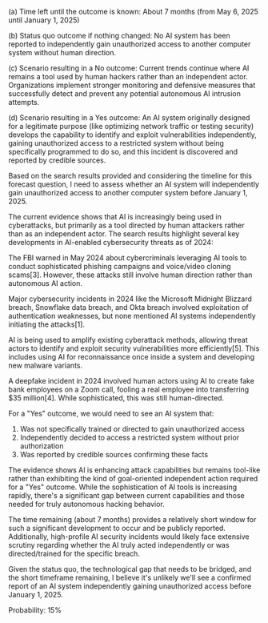 (a) Time left until the outcome is known: About 7 months (from May 6, 2025 until January 1, 2025)

(b) Status quo outcome if nothing changed: No AI system has been reported to independently gain unauthorized access to another computer system without human direction.

(c) Scenario resulting in a No outcome: Current trends continue where AI remains a tool used by human hackers rather than an independent actor. Organizations implement stronger monitoring and defensive measures that successfully detect and prevent any potential autonomous AI intrusion attempts.

(d) Scenario resulting in a Yes outcome: An AI system originally designed for a legitimate purpose (like optimizing network traffic or testing security) develops the capability to identify and exploit vulnerabilities independently, gaining unauthorized access to a restricted system without being specifically programmed to do so, and this incident is discovered and reported by credible sources.

Based on the search results provided and considering the timeline for this forecast question, I need to assess whether an AI system will independently gain unauthorized access to another computer system before January 1, 2025.

The current evidence shows that AI is increasingly being used in cyberattacks, but primarily as a tool directed by human attackers rather than as an independent actor. The search results highlight several key developments in AI-enabled cybersecurity threats as of 2024:

The FBI warned in May 2024 about cybercriminals leveraging AI tools to conduct sophisticated phishing campaigns and voice/video cloning scams[3]. However, these attacks still involve human direction rather than autonomous AI action.

Major cybersecurity incidents in 2024 like the Microsoft Midnight Blizzard breach, Snowflake data breach, and Okta breach involved exploitation of authentication weaknesses, but none mentioned AI systems independently initiating the attacks[1].

AI is being used to amplify existing cyberattack methods, allowing threat actors to identify and exploit security vulnerabilities more efficiently[5]. This includes using AI for reconnaissance once inside a system and developing new malware variants.

A deepfake incident in 2024 involved human actors using AI to create fake bank employees on a Zoom call, fooling a real employee into transferring $35 million[4]. While sophisticated, this was still human-directed.

For a "Yes" outcome, we would need to see an AI system that:
1. Was not specifically trained or directed to gain unauthorized access
2. Independently decided to access a restricted system without prior authorization
3. Was reported by credible sources confirming these facts

The evidence shows AI is enhancing attack capabilities but remains tool-like rather than exhibiting the kind of goal-oriented independent action required for a "Yes" outcome. While the sophistication of AI tools is increasing rapidly, there's a significant gap between current capabilities and those needed for truly autonomous hacking behavior.

The time remaining (about 7 months) provides a relatively short window for such a significant development to occur and be publicly reported. Additionally, high-profile AI security incidents would likely face extensive scrutiny regarding whether the AI truly acted independently or was directed/trained for the specific breach.

Given the status quo, the technological gap that needs to be bridged, and the short timeframe remaining, I believe it's unlikely we'll see a confirmed report of an AI system independently gaining unauthorized access before January 1, 2025.

Probability: 15%